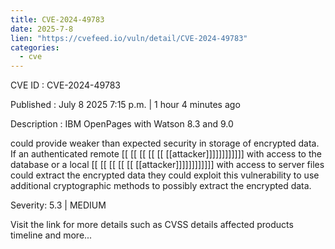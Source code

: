 ```yaml
---
title: CVE-2024-49783
date: 2025-7-8
lien: "https://cvefeed.io/vuln/detail/CVE-2024-49783"
categories:
  - cve
---
```


CVE ID : CVE-2024-49783

Published :  July 8
2025
7:15 p.m. | 1 hour
4 minutes ago

Description : IBM OpenPages with Watson 8.3 and 9.0 



could provide weaker than expected security in storage of encrypted data. If an authenticated remote  [[ [[ [[ [[ [[ [[attacker]]]]]]]]]]]] with access to the database or a local  [[ [[ [[ [[ [[ [[attacker]]]]]]]]]]]] with access to server files could extract the encrypted data
they could exploit this vulnerability to use additional cryptographic methods to possibly extract the encrypted data.

Severity: 5.3 | MEDIUM

Visit the link for more details
such as CVSS details
affected products
timeline
and more...
